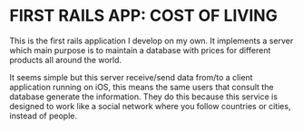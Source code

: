 FIRST RAILS APP: COST OF LIVING
===============================

This is the first rails application I develop on my own. It implements a server which main purpose is to maintain a database with prices for different products all around the world.

It seems simple but this server receive/send data from/to a client application running on iOS, this means the same users that consult the database generate the information. They do this because this service is designed to work like a social network where you follow countries or cities, instead of people.